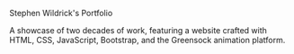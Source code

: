 Stephen Wildrick's Portfolio  

A showcase of two decades of work, featuring a website crafted with HTML, CSS, JavaScript, Bootstrap, and the Greensock animation platform.
